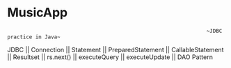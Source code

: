 # MusicApp
                                                                    ~JDBC practice in Java~
 
 JDBC || Connection || Statement || PreparedStatement || CallableStatement || Resultset || rs.next() || executeQuery || executeUpdate || DAO Pattern
